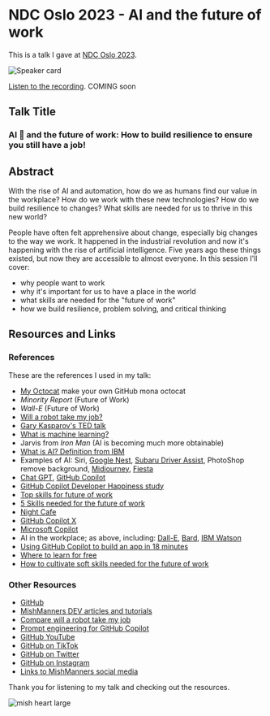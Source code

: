 # NDC Oslo 2023 - AI and the future of work

This is a talk I gave at [NDC Oslo 2023](https://www.programmable.tech/speakers/michelle-mannering).

![Speaker card](https://github.com/mishmanners/TalksandEvents/assets/36594527/200f9d78-83b8-429d-a7a7-e567e8af173f)

[Listen to the recording](). COMING soon

## Talk Title

### AI 🤖 and the future of work: How to build resilience to ensure you still have a job!

## Abstract

With the rise of AI and automation, how do we as humans find our value in the workplace? How do we work with these new technologies? How do we build resilience to changes? What skills are needed for us to thrive in this new world?

People have often felt apprehensive about change, especially big changes to the way we work. It happened in the industrial revolution and now it's happening with the rise of artificial intelligence. Five years ago these things existed, but now they are accessible to almost everyone. In this session I'll cover:

- why people want to work
- why it's important for us to have a place in the world
- what skills are needed for the "future of work"
- how we build resilience, problem solving, and critical thinking

## Resources and Links

### References

These are the references I used in my talk:

- [My Octocat](https://myoctocat.com/?ref=producthunt) make your own GitHub mona octocat
- _Minority Report_ (Future of Work)
- _Wall-E_ (Future of Work)
- [Will a robot take my job?](time.com/robots-jobs-machines-work)
- [Gary Kasparov's TED talk](https://www.ted.com/talks/garry_kasparov_don_t_fear_intelligent_machines_work_with_them?language=en)
- [What is machine learning?](https://www.javatpoint.com/types-of-machine-learning)
- Jarvis from _Iron Man_ (AI is becoming much more obtainable)
- [What is AI? Definition from IBM](https://www.ibm.com/cloud/learn/what-is-artificial-intelligence)
- Examples of AI: Siri, [Google Nest](https://thenextweb.com/news/google-nest-cam-ai-and-batteries), [Subaru Driver Assist](https://www.subaru.com.au/driver-monitoring-system), PhotoShop remove background, [Midjourney](https://www.midjourney.com/), [Fiesta](https://articlefiesta.com/)
- [Chat GPT](https://chat-gpt.org/), [GitHub Copilot](https://copilot.github.com/)
- [GitHub Copilot Developer Happiness study](https://github.blog/2022-09-07-research-quantifying-github-copilots-impact-on-developer-productivity-and-happiness/)
- [Top skills for future of work](https://learning.linkedin.com/blog/top-skills/the-skills-companies-need-most-in-2020and-how-to-learn-them)
- [5 Skills needed for the future of work](https://dev.to/mishmanners/dont-let-the-robots-take-your-job-top-5-skills-needed-to-stay-employed-85e)
- [Night Cafe](https://creator.nightcafe.studio/studio)
- [GitHub Copilot X](https://github.blog/2023-03-22-github-copilot-x-the-ai-powered-developer-experience/)
- [Microsoft Copilot](https://blogs.microsoft.com/blog/2023/03/16/introducing-microsoft-365-copilot-your-copilot-for-work/)
- AI in the workplace; as above, including: [Dall-E](https://openai.com/product/dall-e-2), [Bard](https://ai.google/), [IBM Watson](https://www.ibm.com/watson)
- [Using GitHub Copilot to build an app in 18 minutes](https://github.blog/2023-05-05-web-summit-rio-2023-building-an-app-in-18-minutes-with-github-copilot-x/)
- [Where to learn for free](https://github.com/mishmanners/Free-Learning-Content)
- [How to cultivate soft skills needed for the future of work](https://dev.to/mishmanners/5-tips-to-future-proof-your-career-how-to-outsmart-automation-62h)

### Other Resources

- [GitHub](https://github.com)
- [MishManners DEV articles and tutorials](https://dev.to/mishmanners)
- [Compare will a robot take my job](https://willrobotstakemyjob.com/)
- [Prompt engineering for GitHub Copilot](https://dev.to/github/a-beginners-guide-to-prompt-engineering-with-github-copilot-3ibp)
- [GitHub YouTube](https://youtube.com/c/github)
- [GitHub on TikTok](https://tiktok.com/github)
- [GitHub on Twitter](https://twitter.com/github)
- [GitHub on Instagram](https://instagram.com/github)
- [Links to MishManners social media](https://mishmanners.info)

Thank you for listening to my talk and checking out the resources.

![mish heart large](https://user-images.githubusercontent.com/36594527/195619762-82827b2e-bfdd-49b6-b8df-5b9e15f4f044.png)
